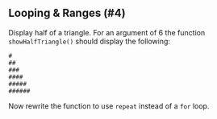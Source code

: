 ## Looping &amp; Ranges (#4)

Display half of a triangle. For an argument of 6 the function
`showHalfTriangle()` should display the following:

```
#
##
###
####
#####
######
```

Now rewrite the function to use `repeat` instead of a `for` loop.